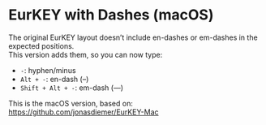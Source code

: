 # EurKEY with Dashes (macOS)

The original EurKEY layout doesn’t include en-dashes or em-dashes in the expected positions.  
This version adds them, so you can now type:

- `-`: hyphen/minus  
- `Alt + -`: en-dash (–)  
- `Shift + Alt + -`: em-dash (—)

This is the macOS version, based on:  
https://github.com/jonasdiemer/EurKEY-Mac
